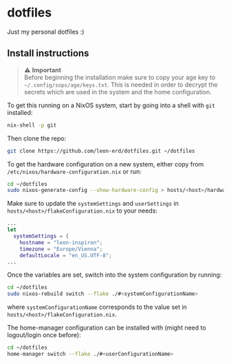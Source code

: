# dotfiles

Just my personal dotfiles :)

## Install instructions

> ⚠️ **Important** \
> Before beginning the installation make sure to copy your age key to `~/.config/sops/age/keys.txt`. This is needed in order to decrypt the secrets which are used in the system and the home configuration.

To get this running on a NixOS system, start by going into a shell with `git` installed:
```bash
nix-shell -p git
```

Then clone the repo:
```bash
git clone https://github.com/leon-erd/dotfiles.git ~/dotfiles
```

To get the hardware configuration on a new system, either copy from `/etc/nixos/hardware-configuration.nix` or run:
```bash
cd ~/dotfiles
sudo nixos-generate-config --show-hardware-config > hosts/<host>/hardware-configuration.nix
```

Make sure to update the `systemSettings` and `userSettings` in `hosts/<host>/flakeConfiguration.nix` to your needs:
```nix
...
let
  systemSettings = {
    hostname = "leon-inspiron";
    timezone = "Europe/Vienna";
    defaultLocale = "en_US.UTF-8";
...
```

Once the variables are set, switch into the system configuration by running:
```bash
cd ~/dotfiles
sudo nixos-rebuild switch --flake ./#<systemConfigurationName>
```
where `systemConfigurationName` corresponds to the value set in `hosts/<host>/flakeConfiguration.nix`.

The home-manager configuration can be installed with (might need to logout/login once before):
```bash
cd ~/dotfiles
home-manager switch --flake ./#<userConfigurationName>
```
